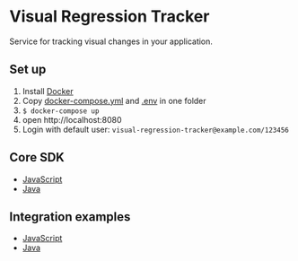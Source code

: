 # Visual Regression Tracker
Service for tracking visual changes in your application.

## Set up
1. Install [Docker](https://docs.docker.com/get-docker/)
2. Copy [docker-compose.yml](https://github.com/Visual-Regression-Tracker/Visual-Regression-Tracker/blob/master/docker-compose.yml) and [.env](https://github.com/Visual-Regression-Tracker/Visual-Regression-Tracker/blob/master/.env) in one folder
3. `$ docker-compose up`
4. open http://localhost:8080
5. Login with default user: `visual-regression-tracker@example.com/123456`

## Core SDK
* [JavaScript](https://www.npmjs.com/package/@visual-regression-tracker/sdk-js)
* [Java](https://github.com/Visual-Regression-Tracker/sdk-java)

## Integration examples
* [JavaScript](https://github.com/Visual-Regression-Tracker/vrt-examples-js)
* [Java](https://github.com/Visual-Regression-Tracker/examples-java)